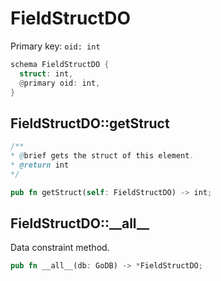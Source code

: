 # FieldStructDO

Primary key: `oid: int`

```rust
schema FieldStructDO {
  struct: int,
  @primary oid: int,
}
```
## FieldStructDO::getStruct

```java
/**
* @brief gets the struct of this element.
* @return int
*/
```
```rust
pub fn getStruct(self: FieldStructDO) -> int;
```
## FieldStructDO::\_\_all\_\_

Data constraint method.

```rust
pub fn __all__(db: GoDB) -> *FieldStructDO;
```
